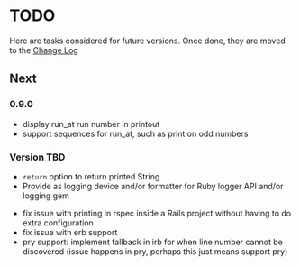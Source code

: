 # TODO

Here are tasks considered for future versions. Once done, they are moved to the [Change Log](CHANGELOG.md)

## Next

### 0.9.0

- display run_at run number in printout
- support sequences for run_at, such as print on odd numbers


### Version TBD

- `return` option to return printed String 
- Provide as logging device and/or formatter for Ruby logger API and/or logging gem
* fix issue with printing in rspec inside a Rails project without having to do extra configuration
* fix issue with erb support
* pry support: implement fallback in irb for when line number cannot be discovered (issue happens in pry, perhaps this just means support pry)
